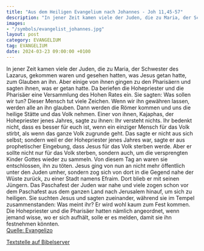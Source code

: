 ```yaml
---
title: "Aus dem Heiligen Evangelium nach Johannes - Joh 11,45-57"
description: "In jener Zeit kamen viele der Juden, die zu Maria, der Schwester des Lazarus, gekommen waren und gesehen hatten, was Jesus getan hatte, zum Glauben an ihn. Aber einige von ihnen gingen zu den Pharisäern und sagten ihnen, was er getan hatte. Da beriefen die Hohepriester und die Ph...."
images:
- "/symbols/evangelist_johannes.jpg"
layout: post
category: EVANGELIUM
tag: EVANGELIUM
date: 2024-03-23 09:00:00 +0100
---
```

In jener Zeit kamen viele der Juden, die zu Maria, der Schwester des Lazarus, gekommen waren und gesehen hatten, was Jesus getan hatte, zum Glauben an ihn.
Aber einige von ihnen gingen zu den Pharisäern und sagten ihnen, was er getan hatte.
Da beriefen die Hohepriester und die Pharisäer eine Versammlung des Hohen Rates ein.<!--more--> Sie sagten: Was sollen wir tun? Dieser Mensch tut viele Zeichen.
Wenn wir ihn gewähren lassen, werden alle an ihn glauben. Dann werden die Römer kommen und uns die heilige Stätte und das Volk nehmen.
Einer von ihnen, Kajaphas, der Hohepriester jenes Jahres, sagte zu ihnen: Ihr versteht nichts.
Ihr bedenkt nicht, dass es besser für euch ist, wenn ein einziger Mensch für das Volk stirbt, als wenn das ganze Volk zugrunde geht.
Das sagte er nicht aus sich selbst; sondern weil er der Hohepriester jenes Jahres war, sagte er aus prophetischer Eingebung, dass Jesus für das Volk sterben werde.
Aber er sollte nicht nur für das Volk sterben, sondern auch, um die versprengten Kinder Gottes wieder zu sammeln.
Von diesem Tag an waren sie entschlossen, ihn zu töten.
Jesus ging von nun an nicht mehr öffentlich unter den Juden umher, sondern zog sich von dort in die Gegend nahe der Wüste zurück, zu einer Stadt namens Efraim. Dort blieb er mit seinen Jüngern.
Das Paschafest der Juden war nahe und viele zogen schon vor dem Paschafest aus dem ganzen Land nach Jerusalem hinauf, um sich zu heiligen.
Sie suchten Jesus und sagten zueinander, während sie im Tempel zusammenstanden: Was meint ihr? Er wird wohl kaum zum Fest kommen.
Die Hohepriester und die Pharisäer hatten nämlich angeordnet, wenn jemand wisse, wo er sich aufhält, solle er es melden, damit sie ihn festnehmen könnten.<br>
[Quelle: Evangelizo](https://evangeliumtagfuertag.org/DE/gospel)

[Textstelle auf Bibelserver](https://www.bibleserver.com/EU/Johannes11,45-57)

